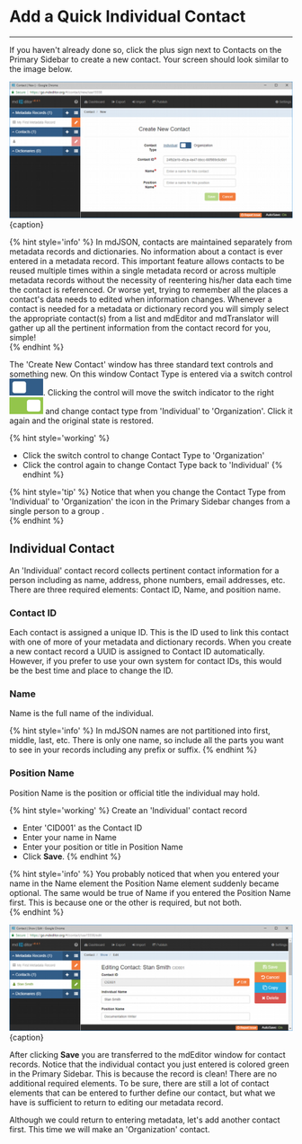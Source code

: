 # Add a Quick Individual Contact 
---

If you haven't already done so, click the plus sign next to Contacts on the <span class="md-window">Primary Sidebar</span> to create a new contact.  Your screen should look similar to the image below.

![Create New Contact Window](/assets/get-started/new-contact-ind-1.png){caption}

{% hint style='info' %}
  In mdJSON, contacts are maintained separately from metadata records and dictionaries.  No information about a contact is ever entered in a metadata record.  This important feature allows contacts to be reused multiple times within a single metadata record or across multiple metadata records without the necessity of reentering his/her data each time the contact is referenced.  Or worse yet, trying to remember all the places a contact's data needs to edited when information changes.  Whenever a contact is needed for a metadata or dictionary record you will simply select the appropriate contact(s) from a list and mdEditor and mdTranslator will gather up all the pertinent information from the contact record for you, simple!  
{% endhint %}

The 'Create New Contact' window has three standard text controls and something new.  On this window <span class="md-element">Contact Type</span> is entered via a switch control ![](/assets/bullets/switch-left.png).  Clicking the control will move the switch indicator to the right ![](/assets/bullets/switch-right.png) and change <span class="md-element">contact type</span> from 'Individual' to 'Organization'.  Click it again and the original state is restored.  

{% hint style='working' %}
  * Click the switch control to change <span class="md-element">Contact Type</span> to 'Organization'
  * Click the control again to change <span class="md-element">Contact Type</span> back to 'Individual'
{% endhint %} 

{% hint style='tip' %}
  Notice that when you change the <span class="md-element">Contact Type</span> from 'Individual' to 'Organization' the icon in the <span class="md-window">Primary Sidebar</span> changes from a single person <i class="fa fa-user"> </i> to a group <i class="fa fa-users"> </i>.  
{% endhint %}

## Individual Contact

An 'Individual' contact record collects pertinent contact information for a person including as name, address, phone numbers, email addresses, etc.  There are three required elements: <span class="md-element">Contact ID</span>, <span class="md-element">Name</span>, and <span class="md-element">position name</span>.

### Contact ID <i class="fa fa-asterisk required" title="Required"> </i>

Each contact is assigned a unique ID.  This is the ID used to link this contact with one of more of your metadata and dictionary records.  When you create a new contact record a UUID is assigned to <span class="md-element">Contact ID</span> automatically.  However, if you prefer to use your own system for contact IDs, this would be the best time and place to change the ID. 

### Name <i class="fa fa-asterisk required" title="Required"> </i>

<span class="md-element">Name</span> is the full name of the individual.  

{% hint style='info' %}
  In mdJSON names are not partitioned into first, middle, last, etc.  There is only one name, so include all the parts you want to see in your records including any prefix or suffix.
{% endhint %} 

### Position Name <i class="fa fa-asterisk required" title="Required"> </i>

<span class="md-element">Position Name</span> is the position or official title the individual may hold. 

{% hint style='working' %}
  Create an 'Individual' contact record
  * Enter 'CID001' as the <span class="md-element">Contact ID</span>
  * Enter your name in <span class="md-element">Name</span>
  * Enter your position or title in <span class="md-element">Position Name</span>
  * Click <strong><span class="btn btn-success btn-sm"> <i class="fa fa-floppy-o"> </i> Save</span></strong>.
{% endhint %}

{% hint style='info' %}
  You probably noticed that when you entered your name in the <span class="md-element">Name</span> element the <span class="md-element">Position Name</span> element suddenly became optional.  The same would be true of <span class="md-element">Name</span> if you entered the <span class="md-element">Position Name</span> first.  This is because one or the other is required, but not both.  
{% endhint %}

![Create New Contact Window](/assets/get-started/new-contact-ind-2.png){caption}

After clicking <strong><span class="btn btn-success btn-sm"> <i class="fa fa-floppy-o"> </i> Save</span></strong> you are transferred to the mdEditor window for contact records.  Notice that the individual contact you just entered is colored green in the <span class="md-window">Primary Sidebar</span>.  This is because the record is clean!  There are no additional required elements.  To be sure, there are still a lot of contact elements that can be entered to further define our contact, but what we have is sufficient to return to editing our metadata record.  

Although we could return to entering metadata, let's add another contact first.  This time we will make an 'Organization' contact. 
